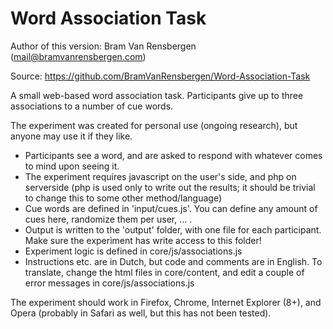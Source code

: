 Word Association Task
=========================

Author of this version: Bram Van Rensbergen (mail@bramvanrensbergen.com) 

Source: https://github.com/BramVanRensbergen/Word-Association-Task


A small web-based word association task. Participants give up to three associations to a number of cue words. 


The experiment was created for personal use (ongoing research), but anyone may use it if they like.

* Participants see a word, and are asked to respond with whatever comes to mind upon seeing it.
* The experiment requires javascript on the user's side, and php on serverside (php is used only to write out the results; it should be trivial to change this to some other method/language)
* Cue words are defined in 'input/cues.js'. You can define any amount of cues here, randomize them per user, ... .
* Output is written to the 'output' folder, with one file for each participant. Make sure the experiment has write access to this folder!
* Experiment logic is defined in core/js/associations.js
* Instructions etc. are in Dutch, but code and comments are in English. To translate, change the html files in core/content, and edit a couple of error messages in core/js/associations.js

The experiment should work in Firefox, Chrome, Internet Explorer (8+), and Opera (probably in Safari as well, but this has not been tested).